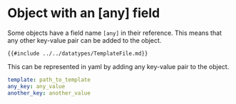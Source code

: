 # Object with an [any] field

Some objects have a field name `[any]` in their reference. This means that any other key-value pair can be added to the object.

```admonish example title="Reference"
{{#include ../../datatypes/TemplateFile.md}}
```

This can be represented in yaml by adding any key-value pair to the object.

```yaml
template: path_to_template
any_key: any_value
another_key: another_value
```